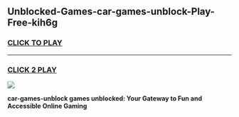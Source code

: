 
## Unblocked-Games-car-games-unblock-Play-Free-kih6g
<h3>
<a href="https://premium76.site?title=car-games-unblock&ref=10A">CLICK TO PLAY</a></h3>
<hr>

<h3>
<a href="https://premium76.site?title=car-games-unblock&ref=10A">CLICK 2 PLAY</a>
  
</h3>

<a href="https://premium76.site?title=car-games-unblock&ref=10A"><img src="https://clearcache.store/games.png"></a>


**car-games-unblock games unblocked: Your Gateway to Fun and Accessible Online Gaming**
